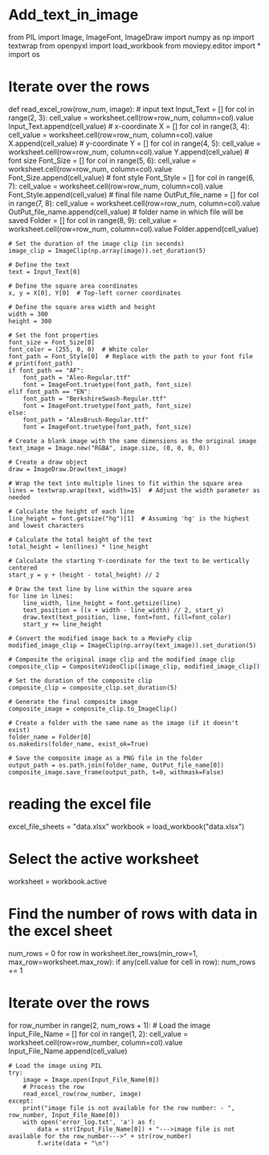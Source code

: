 # Add_text_in_image

from PIL import Image, ImageFont, ImageDraw
import numpy as np
import textwrap
from openpyxl import load_workbook
from moviepy.editor import *
import os


# Iterate over the rows
def read_excel_row(row_num, image):
    # input text
    Input_Text = []
    for col in range(2, 3):
        cell_value = worksheet.cell(row=row_num, column=col).value
        Input_Text.append(cell_value)
    # x-coordinate
    X = []
    for col in range(3, 4):
        cell_value = worksheet.cell(row=row_num, column=col).value
        X.append(cell_value)
    # y-coordinate
    Y = []
    for col in range(4, 5):
        cell_value = worksheet.cell(row=row_num, column=col).value
        Y.append(cell_value)
    # font size
    Font_Size = []
    for col in range(5, 6):
        cell_value = worksheet.cell(row=row_num, column=col).value
        Font_Size.append(cell_value)
    # font style
    Font_Style = []
    for col in range(6, 7):
        cell_value = worksheet.cell(row=row_num, column=col).value
        Font_Style.append(cell_value)
    # final file name
    OutPut_file_name = []
    for col in range(7, 8):
        cell_value = worksheet.cell(row=row_num, column=col).value
        OutPut_file_name.append(cell_value)
    # folder name in which file will be saved
    Folder = []
    for col in range(8, 9):
        cell_value = worksheet.cell(row=row_num, column=col).value
        Folder.append(cell_value)

    # Set the duration of the image clip (in seconds)
    image_clip = ImageClip(np.array(image)).set_duration(5)

    # Define the text
    text = Input_Text[0]

    # Define the square area coordinates
    x, y = X[0], Y[0]  # Top-left corner coordinates

    # Define the square area width and height
    width = 300
    height = 300

    # Set the font properties
    font_size = Font_Size[0]
    font_color = (255, 0, 0)  # White color
    font_path = Font_Style[0]  # Replace with the path to your font file
    # print(font_path)
    if font_path == "AF":
        font_path = "Aleo-Regular.ttf"
        font = ImageFont.truetype(font_path, font_size)
    elif font_path == "EN":
        font_path = "BerkshireSwash-Regular.ttf"
        font = ImageFont.truetype(font_path, font_size)
    else:
        font_path = "AlexBrush-Regular.ttf"
        font = ImageFont.truetype(font_path, font_size)

    # Create a blank image with the same dimensions as the original image
    text_image = Image.new("RGBA", image.size, (0, 0, 0, 0))

    # Create a draw object
    draw = ImageDraw.Draw(text_image)

    # Wrap the text into multiple lines to fit within the square area
    lines = textwrap.wrap(text, width=15)  # Adjust the width parameter as needed

    # Calculate the height of each line
    line_height = font.getsize("hg")[1]  # Assuming 'hg' is the highest and lowest characters

    # Calculate the total height of the text
    total_height = len(lines) * line_height

    # Calculate the starting Y-coordinate for the text to be vertically centered
    start_y = y + (height - total_height) // 2

    # Draw the text line by line within the square area
    for line in lines:
        line_width, line_height = font.getsize(line)
        text_position = ((x + width - line_width) // 2, start_y)
        draw.text(text_position, line, font=font, fill=font_color)
        start_y += line_height

    # Convert the modified image back to a MoviePy clip
    modified_image_clip = ImageClip(np.array(text_image)).set_duration(5)

    # Composite the original image clip and the modified image clip
    composite_clip = CompositeVideoClip([image_clip, modified_image_clip])

    # Set the duration of the composite clip
    composite_clip = composite_clip.set_duration(5)

    # Generate the final composite image
    composite_image = composite_clip.to_ImageClip()

    # Create a folder with the same name as the image (if it doesn't exist)
    folder_name = Folder[0]
    os.makedirs(folder_name, exist_ok=True)

    # Save the composite image as a PNG file in the folder
    output_path = os.path.join(folder_name, OutPut_file_name[0])
    composite_image.save_frame(output_path, t=0, withmask=False)


# reading the excel file
excel_file_sheets = "data.xlsx"
workbook = load_workbook("data.xlsx")

# Select the active worksheet
worksheet = workbook.active

# Find the number of rows with data in the excel sheet
num_rows = 0
for row in worksheet.iter_rows(min_row=1, max_row=worksheet.max_row):
    if any(cell.value for cell in row):
        num_rows += 1

# Iterate over the rows
for row_number in range(2, num_rows + 1):
    # Load the image
    Input_File_Name = []
    for col in range(1, 2):
        cell_value = worksheet.cell(row=row_number, column=col).value
        Input_File_Name.append(cell_value)

    # Load the image using PIL
    try:
        image = Image.open(Input_File_Name[0])
        # Process the row
        read_excel_row(row_number, image)
    except:
        print("image file is not available for the row number: - ", row_number, Input_File_Name[0])
        with open('error_log.txt', 'a') as f:
            data = str(Input_File_Name[0]) + "--->image file is not available for the row_number--->" + str(row_number)
            f.write(data + "\n")
